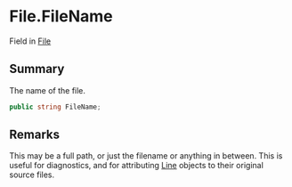 # File.FileName

Field in [File](/docs/api/csharp/yarn.compiler.compilationjob.file.md)

## Summary


The name of the file.


```csharp
public string FileName;
```

## Remarks


This may be a full path, or just the filename or anything in
between. This is useful for diagnostics, and for attributing
[Line](yarn.line.md)  objects to their original source
files.

